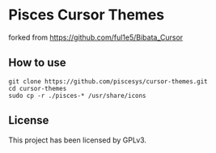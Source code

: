 # Pisces Cursor Themes

forked from https://github.com/ful1e5/Bibata_Cursor

## How to use

```shell
git clone https://github.com/piscesys/cursor-themes.git
cd cursor-themes
sudo cp -r ./pisces-* /usr/share/icons
```

## License

This project has been licensed by GPLv3.
